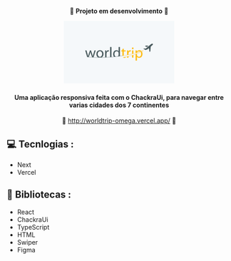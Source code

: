 <div align='center'>

   :construction: **Projeto em desenvolvimento** :construction:

   <img height='140px' src='./public/Thumb-worldtrip.png' alt='logo para github'/>
      
   #### Uma aplicação responsiva feita com o ChackraUi, para navegar entre varias cidades dos 7 continentes ####

   :link: <http://worldtrip-omega.vercel.app/> :link:
   
   
</div>

## :computer: Tecnlogias :

- Next
- Vercel

## :rocket: Bibliotecas :

- React
- ChackraUi
- TypeScript
- HTML
- Swiper
- Figma
